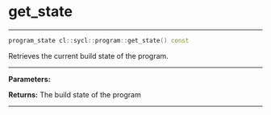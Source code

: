 # get_state

---

```cpp
program_state cl::sycl::program::get_state() const
```


Retrieves the current build state of the program. 


---
**Parameters:**

**Returns:** The build state of the program 

---
